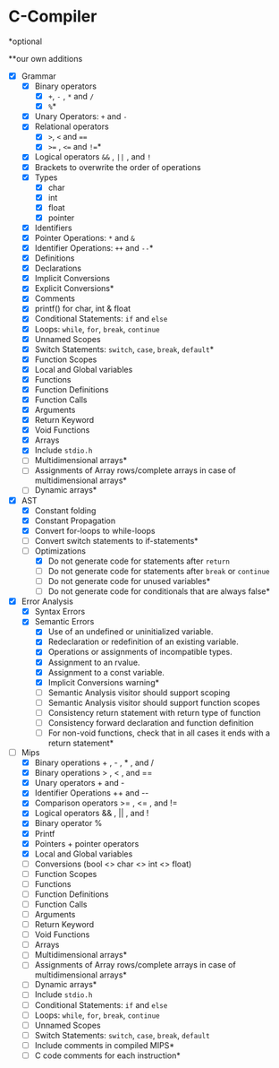 # C-Compiler
*optional

**our own additions

- [x] Grammar
    -  [x] Binary operators
        - [x] `+`, `-` , `*` and `/`
        - [x] `%`*
    -  [x] Unary Operators: `+` and `-`
    -  [x] Relational operators
        - [x] `>`, `<` and `==`
        - [x] `>=` , `<=` and `!=`*
    -  [x] Logical operators `&&` , `||` , and `!`
    -  [x] Brackets to overwrite the order of operations
    -  [x] Types
        - [x] char
        - [x] int
        - [x] float
        - [x] pointer
    - [x] Identifiers
    - [x] Pointer Operations: `*` and `&`
    - [x] Identifier Operations: `++` and `--`*
    - [x] Definitions
    - [x] Declarations
    - [x] Implicit Conversions
    - [x] Explicit Conversions*
    - [x] Comments
    - [x] printf() for char, int & float
    - [x] Conditional Statements: `if` and `else`
    - [x] Loops: `while`, `for`, `break`, `continue`
    - [x] Unnamed Scopes
    - [x] Switch Statements: `switch`, `case`, `break`, `default`*
    - [x] Function Scopes
    - [x] Local and Global variables
    - [x] Functions
    - [x] Function Definitions
    - [x] Function Calls
    - [x] Arguments
    - [x] Return Keyword
    - [x] Void Functions
    - [x] Arrays
    - [x] Include `stdio.h`
    - [ ] Multidimensional arrays*
    - [ ] Assignments of Array rows/complete arrays in case of multidimensional arrays*
    - [ ] Dynamic arrays*

- [x] AST
  - [x] Constant folding
  - [x] Constant Propagation
  - [x] Convert for-loops to while-loops
  - [ ] Convert switch statements to if-statements*
  - [ ] Optimizations
    - [x] Do not generate code for statements after `return`
    - [ ] Do not generate code for statements after `break` or `continue`
    - [ ] Do not generate code for unused variables*
    - [ ] Do not generate code for conditionals that are always false*  

- [x] Error Analysis
    - [x] Syntax Errors
    - [x] Semantic Errors
      - [x] Use of an undefined or uninitialized variable.
      - [x] Redeclaration or redefinition of an existing variable.
      - [x] Operations or assignments of incompatible types.
      - [x] Assignment to an rvalue.
      - [x] Assignment to a const variable.
      - [x] Implicit Conversions warning*
      - [ ] Semantic Analysis visitor should support scoping
      - [ ] Semantic Analysis visitor should support function scopes
      - [ ] Consistency return statement with return type of function
      - [ ] Consistency forward declaration and function definition
      - [ ] For non-void functions, check that in all cases it ends with a return statement*
        
- [ ] Mips
    - [x] Binary operations + , - , * , and /
    - [x] Binary operations > , < , and ==
    - [x] Unary operators + and -
    - [x] Identifier Operations ++ and --
    - [x] Comparison operators >= , <= , and !=
    - [x] Logical operators && , || , and !
    - [x] Binary operator %
    - [x] Printf
    - [x] Pointers + pointer operators
    - [x] Local and Global variables
    - [ ] Conversions (bool <> char <> int <> float)
    - [ ] Function Scopes
    - [ ] Functions
    - [ ] Function Definitions
    - [ ] Function Calls
    - [ ] Arguments
    - [ ] Return Keyword
    - [ ] Void Functions
    - [ ] Arrays
    - [ ] Multidimensional arrays*
    - [ ] Assignments of Array rows/complete arrays in case of multidimensional arrays*
    - [ ] Dynamic arrays*
    - [ ] Include `stdio.h`
    - [ ] Conditional Statements: `if` and `else`
    - [ ] Loops: `while`, `for`, `break`, `continue`
    - [ ] Unnamed Scopes
    - [ ] Switch Statements: `switch`, `case`, `break`, `default`
    - [ ] Include comments in compiled MIPS*
    - [ ] C code comments for each instruction*
